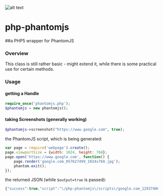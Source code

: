 ![alt text](http://www.codefx.biz/favicon.ico "php-phantomjs")
# php-phantomjs
##a PHP5 wrapper for PhantomJS

### Overview
This class is still rather basic - might extend it, while there is some practical use for certain methods.

### Usage

#### getting a Handle
```php
require_once('phantomjs.php');
$phantomjs = new phantomjs();
```

#### taking Screenshots (generally working)
```php
$phantomjs->screenshot("https://www.google.com", true);
```

the PhantomJS script, which is being generated:
```javascript
var page = require('webpage').create();
page.viewportSize = {width: 1024, height: 768};
page.open('https://www.google.com', function() {
	page.render('google.com_857627499_1024x768.jpg');
	phantom.exit();
});
```
the returned JSON (while `$output=true` is passed):
```javascript
{"success":true,"script":"\/php-phantomjs\/scripts\/google.com_1293740674.js"}

```